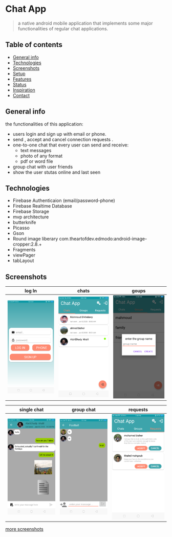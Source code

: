 # Chat App
>a native android mobile application that implements some major  functionalities of regular chat applications. 
## Table of contents
* [General info](#general-info)
* [Technologies](#technologies)
* [Screenshots](#screenshots)
* [Setup](#setup)
* [Features](#features)
* [Status](#status)
* [Inspiration](#inspiration)
* [Contact](#contact)

## General info
the functionalities of  this application:
* users login and  sign up  with email or phone.
* send , accept and cancel connection requests .
* one-to-one chat that every user can send and receive:
  * text messages
  * photo of any format
  * pdf  or word file 
* group chat with user friends 
* show the user stutas online and last seen


## Technologies
* Firebase Authenticaion (email/password-phone)
* Firebase Realtime Database
* Firebase Storage
* mvp architecture
* butterknife
* Picasso
* Gson
* Round image liberary com.theartofdev.edmodo:android-image-cropper:2.8.+
* Fragments 
* viewPager 
* tabLayout


## Screenshots
|log In |chats|goups|
|-------|----------|-----------|
|![Example screenshot](https://github.com/AhmedElbisher/ChatApp/blob/master/chat%20app%20screen%20Images/chat_login.png?raw=true)|![Example screenshot](https://github.com/AhmedElbisher/ChatApp/blob/master/chat%20app%20screen%20Images/chats.png?raw=true)|![Example screenshot](https://github.com/AhmedElbisher/ChatApp/blob/master/chat%20app%20screen%20Images/create_new_group.png?raw=true)|

|single chat |group chat|requests|
|-------|----------|-----------|
|![Example screenshot](https://github.com/AhmedElbisher/ChatApp/blob/master/chat%20app%20screen%20Images/singleChat.png?raw=true)|![Example screenshot](https://github.com/AhmedElbisher/ChatApp/blob/master/chat%20app%20screen%20Images/group%20chat.png?raw=true)|![Example screenshot](https://github.com/AhmedElbisher/ChatApp/blob/master/chat%20app%20screen%20Images/reqeusts.png?raw=true)|

[more screenshots](https://github.com/AhmedElbisher/ChatApp/tree/master/chat%20app%20screen%20Images)
